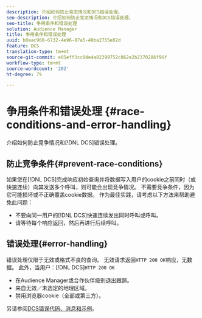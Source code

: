 ```yaml
---
description: 介绍如何防止竞态情况和DCS错误处理。
seo-description: 介绍如何防止竞态情况和DCS错误处理。
seo-title: 争用条件和错误处理
solution: Audience Manager
title: 争用条件和错误处理
uuid: b0aac960-6732-4e96-87a5-40ba2755e02d
feature: DCS
translation-type: tm+mt
source-git-commit: e05eff3cc04e4a82399752c862e2b2370286f96f
workflow-type: tm+mt
source-wordcount: '202'
ht-degree: 7%

---
```



# 争用条件和错误处理 {#race-conditions-and-error-handling}

介绍如何防止竞争情况和[!DNL DCS]错误处理。

## 防止竞争条件{#prevent-race-conditions}

如果您在[!DNL DCS]完成响应初始查询并将数据写入用户的cookie之前同时（或快速连续）向其发送多个呼叫，则可能会出现竞争情况。 不需要竞争条件，因为它可能损坏或不正确覆盖cookie数据。 作为最佳实践，请考虑以下方法来帮助避免此问题：

* 不要向同一用户的[!DNL DCS]快速连续发出同时呼叫或呼叫。
* 请等待每个响应返回，然后再进行后续呼叫。

## 错误处理{#error-handling}

错误处理仅限于无效或格式不良的查询。 无效请求返回`HTTP 200 OK`响应，无数据。 此外，当用户：[!DNL DCS]`HTTP 200 OK`

* 在Audience Manager或合作伙伴级别退出跟踪。
* 来自无效／未选定的地理区域。
* 禁用浏览器cookie（全部或第三方）。

另请参阅[DCS错误代码、消息和示例](../../../api/dcs-intro/dcs-api-reference/dcs-error-codes.md)。